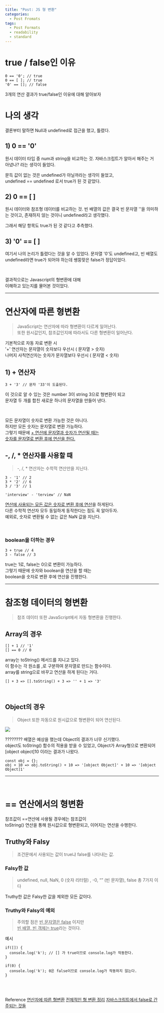 ```yaml
---
title: "Post: JS 형 변환"
categories:
  - Post Fromats
tags:
  - Post Formats
  - readability
  - standard
---
```


# true / false인 이유
```
0 == '0'; // true
0 == [ ]; // true
'0' == []; // false

```
3개의 연산 결과가 true/false인 이유에 대해 알아보자

# 나의 생각

결론부터 말하면 Null과 undefined로 접근을 했고, 틀렸다.

## 1) 0 == '0'
원시 데이터 타입 중 num과 string을 비교하는 것.
자바스크립트가 알아서 해주는 거 아녔나? 라는 생각이 들었다.

문득 값이 없는 것은 undefined가 아닐까라는 생각이 들었고,<br>
undefined == undefined 로서 true가 된 것 같았다.<br>

## 2) 0 == [ ]
원시 데이터와 참조형 데이터를 비교하는 것.
빈 배열의 값은 결국 빈 문자열 ''을 의미하는 것이고, 존재하지 않는 것이니
undefined라고 생각했다.

그래서 해당 항목도 true가 된 것 같다고 추측했다.


## 3) '0' == [ ]
여기서 나의 논리가 틀렸다는 것을 알 수 있었다.
문자열 '0'도 undefined고, 빈 배열도 undefined라면 true가 되어야 하는데
쌩뚱맞은 false가 정답이었다.

<br>

결과적으로는 Javascript의 형변환에 대해<br>
이해하고 있는지를 물어본 것이었다.<br>

---

# 연산자에 따른 형변환
> JavaScript는 연산자에 따라 형변환이 다르게 일어난다.<br>
또한 원시값인지, 참조값인지에 따라서도 다른 형변환이 일어난다.<br>

기본적으로 자동 자료 변환 시<br>
'+' 연산자는 문자열이 숫자보다 우선시 ( 문자열 > 숫자)<br>
나머지 사칙연산자는 숫자가 문자열보다 우선시 ( 문자열 < 숫자)<br>

## 1) + 연산자

```
3 + '3' // 문자 '33'이 도출된다.
```
이 것으로 알 수 있는 것은 number 3이 string 3으로 형변환이 되고<br>
문자열 두 개를 합친 새로운 하나의 문자열을 만들어 낸다.<br>

</br>

모든 문자열이 숫자로 변환 가능한 것은 아니다.<br>
하지만 모든 숫자는 문자열로 변환 가능하다.</br>
그렇기 때문에 <u>+ 연산에 문자열과 숫자가 연산될 때는<br>
숫자를 문자열로 변환 후에 연산을 한다.</u><br>

## -, /, * 연산자를 사용할 때

> -, /, * 연산자는 수학적 연산만을 지닌다.

```
3 - '1' // 2
3 * '2' // 6
3 / '3' // 1

'interview' - 'terview' // NaN
```

<u>연산에 사용되는 모든 값은 숫자로 변환 후에 연산</u>을 하게된다.<br>
다른 수학적 연산자 모두 동일하게 동작한다는 점도 꼭 알아두자.<br>
예외로, 숫자로 변환될 수 없는 값은 NaN 값을 지닌다.<br>

</br>

###  boolean을 더하는 경우
```
3 + true // 4
3 - false // 3
```
true는 1로, false는 0으로 변환이 가능하다.<br>
그렇기 때문에 숫자와 boolean을 연산을 할 때는<br>
boolean을 숫자로 변환 후에 연산을 진행한다.<br>

---

# 참조형 데이터의 형변환 
> 참조 데이터 또한 JavaScript에서 자동 형변환을 진행한다.<br>

## Array의 경우

```
[] + 1 // '1'
[] == 0 // 0
```

array는 toString() 메서드를 지니고 있다.<br>
이 함수는 각 원소를 ,로 구분하여 문자열로 만드는 함수이다.<br>
array를 string으로 바꾸고 연산을 하게 된다는 거다.<br>

```
[] + 3 => [].toString() + 3 => '' + 1 => '3'
```

</br>

## Object의 경우

> Object 또한 자동으로 원시값으로 형변환이 되어 연산된다.<br>

![](https://images.velog.io/images/betterplaywon/post/87ac114c-b6d5-4153-9fdf-c9019d85e531/image.png)

????????
배열은 예상을 했는데 Object의 결과가 너무 신기했다.<br>
object도 toString() 함수의 적용을 받을 수 있었고, Object가 Array형으로 변환되어<br>
[object object]10 이라는 결과가 나왔다.<br>
```
const obj = {};
obj + 10 => obj.toString() + 10 => '[object Object]' + 10 => '[object Object]1'
```

---

<br>

# == 연산에서의 형변환

참조값이 ==연산에 사용될 경우에는 참조값이<br>
toString() 연산을 통해 원시값으로 형변환되고, 이어지는 연산을 수행한다.<br>


## Truthy와 Falsy 
> 조건문에서 사용되는 값이 true냐 false를 나타내는 값.

### Falsy한 값
> undefined, null, NaN, 0 (숫자 리터럴) , -0, “” (빈 문자열), false
총 7가지 이다


Truthy한 값은 Falsy한 값을 제외한 모든 값이다.

### Truthy와 Falsy의 예외

> 주의할 점은 <u>빈 문자열은 false</u> 이지만 <u><br>
> 빈 배열, 빈 객체는 true</u>라는 것이다.<br>

예시
```
if([]) {
  console.log('k'); // [] 가 true이므로 console.log가 작동한다.
}

if(0) {
  console.log('k'); 0은 false이므로 console.log가 작동하지 않는다.
}
```

<br>
<br>

Reference
[연산자에 따른 형변환](https://codedragon.tistory.com/5589)
[전체적인 형 변환 정리](https://velog.io/@yejinh/Javascript-%ED%98%95%EB%B3%80%ED%99%98)
[자바스크립트에서 false로 간주되는 것들](https://studymake.tistory.com/484)
